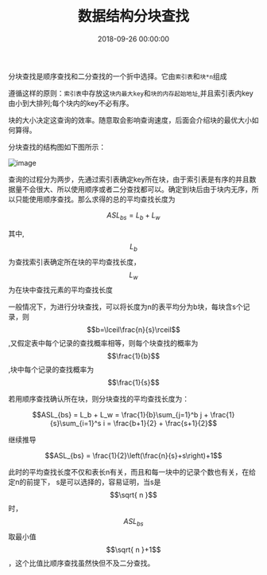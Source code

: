 ﻿---
layout: post
title: 数据结构分块查找
date: 2018-09-26 00:00:00
categories: 算法与数据结构
---

分块查找是顺序查找和二分查找的一个折中选择。它由``索引表``和``块*n``组成

遵循这样的原则：``索引表``中存放这``块内最大key``和``块的内存起始地址``,并且索引表内key由小到大排列;每个块内的key不必有序。

块的大小决定这查询的效率。随意取会影响查询速度，后面会介绍块的最优大小如何算得。

分块查找的结构图如下图所示：

![image](https://i.loli.net/2019/07/02/5d1ab03415b6053295.jpg)


查询的过程分为两步，先通过索引表确定key所在块，由于索引表是有序的并且数据量不会很大、所以使用顺序或者二分查找都可以。确定到块后由于块内无序，所以只能使用顺序查找。那么求得的总的平均查找长度为

$$ASL_{bs} = L_b + L_w$$

其中,$$L_b$$为查找索引表确定所在块的平均查找长度，$$L_w$$为在块中查找元素的平均查找长度

一般情况下，为进行分块查找，可以将长度为n的表平均分为b块，每块含s个记录，则 $$b=\lceil\frac{n}{s}\rceil$$,又假定表中每个记录的查找概率相等，则每个块查找的概率为$$\frac{1}{b}$$,块中每个记录的查找概率为 $$\frac{1}{s}$$

若用顺序查找确认所在块，则分块查找的平均查找长度为：

$$ASL_{bs} = L_b + L_w = \frac{1}{b}\sum_{j=1}^b j + \frac{1}{s}\sum_{i=1}^s i  = \frac{b+1}{2} + \frac{s+1}{2}$$

继续推导

$$ASL_{bs} = \frac{1}{2}\left(\frac{n}{s}+s\right)+1$$

此时的平均查找长度不仅和表长n有关，而且和每一块中的记录个数也有关，在给定n的前提下， s是可以选择的，容易证明，当s是$$\sqrt{ n }$$ 时，$$ASL_{bs}$$取最小值$$\sqrt{ n }+1$$，这个比值比顺序查找虽然快但不及二分查找。